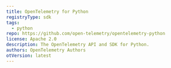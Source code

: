 ```yaml
---
title: OpenTelemetry for Python
registryType: sdk
tags:
  - python
repo: https://github.com/open-telemetry/opentelemetry-python
license: Apache 2.0
description: The OpenTelemetry API and SDK for Python.
authors: OpenTelemetry Authors
otVersion: latest
---
```

